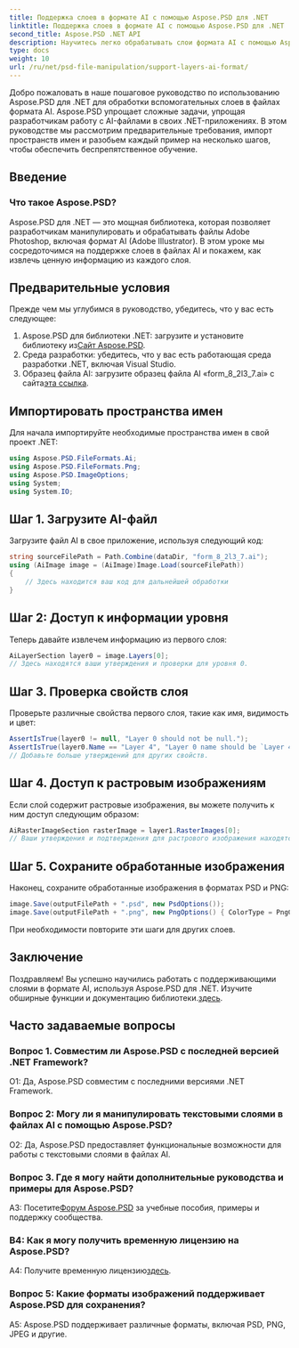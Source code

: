 ```yaml
---
title: Поддержка слоев в формате AI с помощью Aspose.PSD для .NET
linktitle: Поддержка слоев в формате AI с помощью Aspose.PSD для .NET
second_title: Aspose.PSD .NET API
description: Научитесь легко обрабатывать слои формата AI с помощью Aspose.PSD для .NET. Следуйте нашему пошаговому руководству для беспрепятственной интеграции и манипулирования.
type: docs
weight: 10
url: /ru/net/psd-file-manipulation/support-layers-ai-format/
---
```

Добро пожаловать в наше пошаговое руководство по использованию Aspose.PSD для .NET для обработки вспомогательных слоев в файлах формата AI. Aspose.PSD упрощает сложные задачи, упрощая разработчикам работу с AI-файлами в своих .NET-приложениях. В этом руководстве мы рассмотрим предварительные требования, импорт пространств имен и разобьем каждый пример на несколько шагов, чтобы обеспечить беспрепятственное обучение.
## Введение
### Что такое Aspose.PSD?
Aspose.PSD для .NET — это мощная библиотека, которая позволяет разработчикам манипулировать и обрабатывать файлы Adobe Photoshop, включая формат AI (Adobe Illustrator). В этом уроке мы сосредоточимся на поддержке слоев в файлах AI и покажем, как извлечь ценную информацию из каждого слоя.
## Предварительные условия
Прежде чем мы углубимся в руководство, убедитесь, что у вас есть следующее:
1.  Aspose.PSD для библиотеки .NET: загрузите и установите библиотеку из[Сайт Aspose.PSD](https://releases.aspose.com/psd/net/).
2. Среда разработки: убедитесь, что у вас есть работающая среда разработки .NET, включая Visual Studio.
3. Образец файла AI: загрузите образец файла AI «form_8_2l3_7.ai» с сайта[эта ссылка](Your-Download-Link).
## Импортировать пространства имен
Для начала импортируйте необходимые пространства имен в свой проект .NET:
```csharp
using Aspose.PSD.FileFormats.Ai;
using Aspose.PSD.FileFormats.Png;
using Aspose.PSD.ImageOptions;
using System;
using System.IO;
```
## Шаг 1. Загрузите AI-файл
Загрузите файл AI в свое приложение, используя следующий код:
```csharp
string sourceFilePath = Path.Combine(dataDir, "form_8_2l3_7.ai");
using (AiImage image = (AiImage)Image.Load(sourceFilePath))
{
    // Здесь находится ваш код для дальнейшей обработки
}
```
## Шаг 2: Доступ к информации уровня
Теперь давайте извлечем информацию из первого слоя:
```csharp
AiLayerSection layer0 = image.Layers[0];
// Здесь находятся ваши утверждения и проверки для уровня 0.
```
## Шаг 3. Проверка свойств слоя
Проверьте различные свойства первого слоя, такие как имя, видимость и цвет:
```csharp
AssertIsTrue(layer0 != null, "Layer 0 should not be null.");
AssertIsTrue(layer0.Name == "Layer 4", "Layer 0 name should be `Layer 4`");
// Добавьте больше утверждений для других свойств.
```
## Шаг 4. Доступ к растровым изображениям
Если слой содержит растровые изображения, вы можете получить к ним доступ следующим образом:
```csharp
AiRasterImageSection rasterImage = layer1.RasterImages[0];
// Ваши утверждения и подтверждения для растрового изображения находятся здесь.
```
## Шаг 5. Сохраните обработанные изображения
Наконец, сохраните обработанные изображения в форматах PSD и PNG:
```csharp
image.Save(outputFilePath + ".psd", new PsdOptions());
image.Save(outputFilePath + ".png", new PngOptions() { ColorType = PngColorType.TruecolorWithAlpha });
```
При необходимости повторите эти шаги для других слоев.
## Заключение

Поздравляем! Вы успешно научились работать с поддерживающими слоями в формате AI, используя Aspose.PSD для .NET. Изучите обширные функции и документацию библиотеки.[здесь](https://reference.aspose.com/psd/net/).

## Часто задаваемые вопросы

### Вопрос 1. Совместим ли Aspose.PSD с последней версией .NET Framework?

О1: Да, Aspose.PSD совместим с последними версиями .NET Framework.

### Вопрос 2: Могу ли я манипулировать текстовыми слоями в файлах AI с помощью Aspose.PSD?

О2: Да, Aspose.PSD предоставляет функциональные возможности для работы с текстовыми слоями в файлах AI.

### Вопрос 3. Где я могу найти дополнительные руководства и примеры для Aspose.PSD?

 A3: Посетите[Форум Aspose.PSD](https://forum.aspose.com/c/psd/34) за учебные пособия, примеры и поддержку сообщества.

### В4: Как я могу получить временную лицензию на Aspose.PSD?

 A4: Получите временную лицензию[здесь](https://purchase.aspose.com/temporary-license/).

### Вопрос 5: Какие форматы изображений поддерживает Aspose.PSD для сохранения?

A5: Aspose.PSD поддерживает различные форматы, включая PSD, PNG, JPEG и другие.
